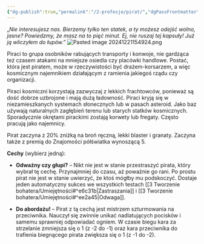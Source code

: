 ```yaml
---
{"dg-publish":true,"permalink":"/2-profesje/pirat/","dgPassFrontmatter":true}
---
```


„*Nie interesujesz nas. Bierzemy tylko ten statek, a ty możesz odejść wolno, jasne? Powiedzmy, że masz na to pięć minut. Ej, nie ruszaj tej kapsuły! Już ją wliczyłem do łupów.*”
![Pasted image 20241221154924.png](/img/user/6%20Obrazy/Pasted%20image%2020241221154924.png)

Piraci to grupa osobników rabujących transporty i konwoje, nie gardząca też czasem atakami na mniejsze osiedla czy placówki handlowe. Postać, która jest piratem, może w rzeczywistości być drażem-korsarzem, a więc kosmicznym najemnikiem działającym z ramienia jakiegoś rządu czy organizacji.

Piraci kosmiczni korzystają zazwyczaj z lekkich frachtowców, ponieważ są dość dobrze uzbrojone i mają dużą ładowność. Piraci kryją się w niezamieszkanych systemach słonecznych lub w pasach asteroid. Jako baz używają naturalnych zagłębień terenu lub starych statków kosmicznych. Sporadycznie okrętami pirackimi zostają korwety lub fregaty. Często pracują jako najemnicy.

Pirat zaczyna z 20% zniżką na broń ręczną, lekki blaster i granaty. Zaczyna także z premią do Znajomości półświatka wynoszącą 5.

**Cechy** (wybierz jedną):

- **Odważny czy głupi?** – Nikt nie jest w stanie przestraszyć pirata, który wybrał tę cechę. Przynajmniej do czasu, aż poważnie go rani. Po prostu pirat nie jest w stanie uwierzyć, że ktoś mógłby mu podskoczyć. Dostaje jeden automatyczny sukces we wszystkich testach [[3 Tworzenie bohatera/Umiejętności#^e6c31b\|Zastraszania]] i [[3 Tworzenie bohatera/Umiejętności#^ee2a45\|Odwaga]].

- **Do abordażu!** – Pirat z tą cechą jest mistrzem szturmowania na przeciwnika. Nauczył się zwinnie unikać nadlatujących pocisków i samemu sprawniej odpowiadać ogniem. W czasie biegu kara za strzelanie zmniejsza się o 1 (z -2 do -1) oraz kara przeciwnika do trafienia biegnącego pirata zwiększa się o 1 (z -1 do -2).